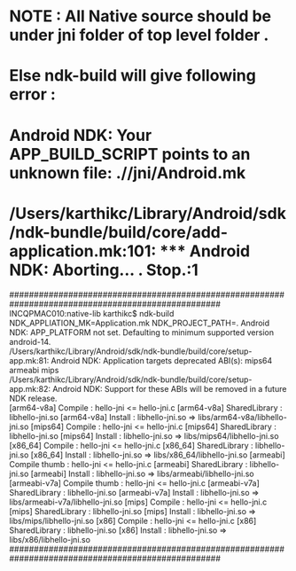# NOTE : All Native source should be under jni folder of top level folder .
# Else ndk-build will give following error : 
#										   Android NDK: Your APP_BUILD_SCRIPT points to an unknown file: .//jni/Android.mk    
#										  /Users/karthikc/Library/Android/sdk/ndk-bundle/build/core/add-application.mk:101: *** Android NDK: Aborting...    .  Stop.:1


###################################################################################################
INCQPMAC010:native-lib karthikc$ ndk-build NDK_APPLIATION_MK=Application.mk NDK_PROJECT_PATH=.
Android NDK: APP_PLATFORM not set. Defaulting to minimum supported version android-14.    
/Users/karthikc/Library/Android/sdk/ndk-bundle/build/core/setup-app.mk:81: Android NDK: Application targets deprecated ABI(s): mips64 armeabi mips    
/Users/karthikc/Library/Android/sdk/ndk-bundle/build/core/setup-app.mk:82: Android NDK: Support for these ABIs will be removed in a future NDK release.    
[arm64-v8a] Compile        : hello-jni <= hello-jni.c
[arm64-v8a] SharedLibrary  : libhello-jni.so
[arm64-v8a] Install        : libhello-jni.so => libs/arm64-v8a/libhello-jni.so
[mips64] Compile        : hello-jni <= hello-jni.c
[mips64] SharedLibrary  : libhello-jni.so
[mips64] Install        : libhello-jni.so => libs/mips64/libhello-jni.so
[x86_64] Compile        : hello-jni <= hello-jni.c
[x86_64] SharedLibrary  : libhello-jni.so
[x86_64] Install        : libhello-jni.so => libs/x86_64/libhello-jni.so
[armeabi] Compile thumb  : hello-jni <= hello-jni.c
[armeabi] SharedLibrary  : libhello-jni.so
[armeabi] Install        : libhello-jni.so => libs/armeabi/libhello-jni.so
[armeabi-v7a] Compile thumb  : hello-jni <= hello-jni.c
[armeabi-v7a] SharedLibrary  : libhello-jni.so
[armeabi-v7a] Install        : libhello-jni.so => libs/armeabi-v7a/libhello-jni.so
[mips] Compile        : hello-jni <= hello-jni.c
[mips] SharedLibrary  : libhello-jni.so
[mips] Install        : libhello-jni.so => libs/mips/libhello-jni.so
[x86] Compile        : hello-jni <= hello-jni.c
[x86] SharedLibrary  : libhello-jni.so
[x86] Install        : libhello-jni.so => libs/x86/libhello-jni.so
###################################################################################################

